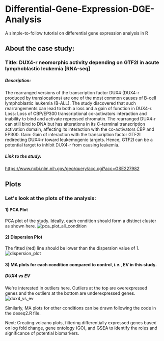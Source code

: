# Differential-Gene-Expression-DGE-Analysis
A simple-to-follow tutorial on differential gene expression analysis in R

## About the case study: 
### Title: DUX4-r neomorphic activity depending on GTF2I in acute lymphoblastic leukemia [RNA-seq]
##### Description:
The rearranged versions of the transcription factor DUX4 (DUX4-r produced by translocations) are one of the most common causes of B-cell lymphoblastic leukemia (B-ALL). The study discovered that such rearrangements can lead to both a loss and a gain of function in DUX4-r.
Loss:  Loss of CBP/EP300 transcriptional co-activators interaction and inability to bind and activate repressed chromatin. The rearranged DUX4-r can still bind to DNA but has alterations in its C-terminal transcription activation domain, affecting its interaction with the co-activators CBP and EP300.
Gain: Gain of interaction with the transcription factor GTF2I redirecting DUX4-r toward leukemogenic targets. Hence, GTF2I can be a potential target to inhibit DUX4-r from causing leukemia.

##### Link to the study: 
https://www.ncbi.nlm.nih.gov/geo/query/acc.cgi?acc=GSE227982

## Plots 
### Let's look at the plots of the analysis:

#### 1) PCA Plot
PCA plot of the study. Ideally, each condition should form a distinct cluster as shown here.
![pca_plot_all_condition](https://github.com/sumenties/Differential-Gene-Expression-DGE-Analysis/assets/43076959/ed36cc2f-978f-4fff-81c6-f9f3ef1b8b59)

#### 2) Dispersion Plot
The fitted (red) line should be lower than the dispersion value of 1. 
![dispersion_plot](https://github.com/sumenties/Differential-Gene-Expression-DGE-Analysis/assets/43076959/fdaed0fb-dc4a-4a70-80a0-71ffae5953ad)

#### 3) MA plots for each condition compared to control, i.e., EV in this study. 

##### DUX4 vs EV
We're interested in outliers here. Outliers at the top are overexpressed genes and the outliers at the bottom are underexpressed genes. 
![dux4_vs_ev](https://github.com/sumenties/Differential-Gene-Expression-DGE-Analysis/assets/43076959/78a1a7dd-b751-4fd8-81fc-564c7ed9805f)

Similarly, MA plots for other conditions can be drawn following the code in the deseq2.R file. 

Next: Creating volcano plots, filtering differentially expressed genes based on log fold change, gene ontology (GO), and GSEA to identify the roles and significance of potential biomarkers.
